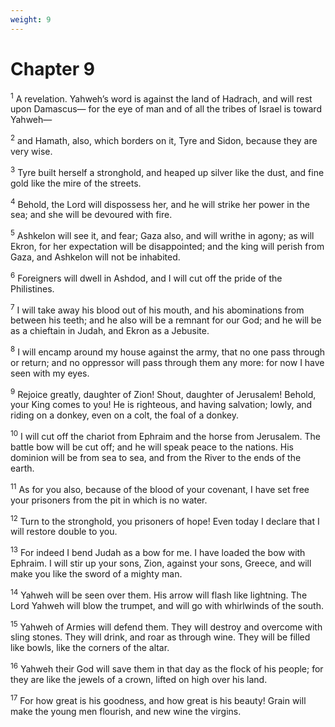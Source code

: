 ```yaml
---
weight: 9
---
```


# Chapter 9

<sup>1</sup> A revelation. Yahweh’s word is against the land of Hadrach, and will rest upon Damascus— for the eye of man and of all the tribes of Israel is toward Yahweh— 

<sup>2</sup> and Hamath, also, which borders on it, Tyre and Sidon, because they are very wise. 

<sup>3</sup> Tyre built herself a stronghold, and heaped up silver like the dust, and fine gold like the mire of the streets. 

<sup>4</sup> Behold, the Lord will dispossess her, and he will strike her power in the sea; and she will be devoured with fire. 

<sup>5</sup> Ashkelon will see it, and fear; Gaza also, and will writhe in agony; as will Ekron, for her expectation will be disappointed; and the king will perish from Gaza, and Ashkelon will not be inhabited. 

<sup>6</sup> Foreigners will dwell in Ashdod, and I will cut off the pride of the Philistines. 

<sup>7</sup> I will take away his blood out of his mouth, and his abominations from between his teeth; and he also will be a remnant for our God; and he will be as a chieftain in Judah, and Ekron as a Jebusite. 

<sup>8</sup> I will encamp around my house against the army, that no one pass through or return; and no oppressor will pass through them any more: for now I have seen with my eyes. 

<sup>9</sup> Rejoice greatly, daughter of Zion! Shout, daughter of Jerusalem! Behold, your King comes to you! He is righteous, and having salvation; lowly, and riding on a donkey, even on a colt, the foal of a donkey. 

<sup>10</sup> I will cut off the chariot from Ephraim and the horse from Jerusalem. The battle bow will be cut off; and he will speak peace to the nations. His dominion will be from sea to sea, and from the River to the ends of the earth. 

<sup>11</sup> As for you also, because of the blood of your covenant, I have set free your prisoners from the pit in which is no water. 

<sup>12</sup> Turn to the stronghold, you prisoners of hope! Even today I declare that I will restore double to you. 

<sup>13</sup> For indeed I bend Judah as a bow for me. I have loaded the bow with Ephraim. I will stir up your sons, Zion, against your sons, Greece, and will make you like the sword of a mighty man. 

<sup>14</sup> Yahweh will be seen over them. His arrow will flash like lightning. The Lord Yahweh will blow the trumpet, and will go with whirlwinds of the south. 

<sup>15</sup> Yahweh of Armies will defend them. They will destroy and overcome with sling stones. They will drink, and roar as through wine. They will be filled like bowls, like the corners of the altar. 

<sup>16</sup> Yahweh their God will save them in that day as the flock of his people; for they are like the jewels of a crown, lifted on high over his land. 

<sup>17</sup> For how great is his goodness, and how great is his beauty! Grain will make the young men flourish, and new wine the virgins. 


